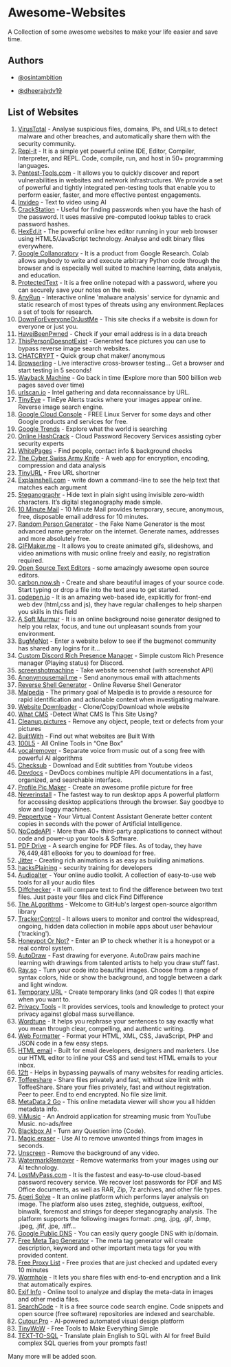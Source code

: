 # Awesome-Websites
A Collection of some awesome websites to make your life easier and save time.

## Authors

- [@osintambition](https://github.com/osintambition)

- [@dheerajydv19](https://github.com/dheerajydv19)

## List of Websites

1. [VirusTotal](https://www.virustotal.com/gui/home/url) - Analyse suspicious files, domains, IPs, and URLs to detect malware and other breaches, and automatically share them with the security community.
2. [Repl-it](https://replit.com/) - It is a simple yet powerful online IDE, Editor, Compiler, Interpreter, and REPL. Code, compile, run, and host in 50+ programming languages.
3. [Pentest-Tools.com](https://pentest-tools.com/) - It allows you to quickly discover and report vulnerabilities in websites and network infrastructures. We provide a set of powerful and tightly integrated pen-testing tools that enable you to perform easier, faster, and more effective pentest engagements.
4. [Invideo](https://invideo.io/) - Text to video using AI
5. [CrackStation](https://crackstation.net/) - Useful for finding passwords when you have the hash of the password. It uses massive pre-computed lookup tables to crack password hashes.
6. [HexEd.it](https://hexed.it/) - The powerful online hex editor running in your web browser using HTML5/JavaScript technology. Analyse and edit binary files everywhere.
7. [Google Collanoratory](https://colab.research.google.com/) - It is a product from Google Research. Colab allows anybody to write and execute arbitrary Python code through the browser and is especially well suited to machine learning, data analysis, and education.
8. [ProtectedText](https://www.protectedtext.com/) - It is a free online notepad with a password, where you can securely save your notes on the web.
9. [AnyRun](https://app.any.run/) - Interactive online 'malware analysis' service for dynamic and static research of most types of threats using any environment.Replaces a set of tools for research.
10. [DownForEveryoneOrJustMe](https://downforeveryoneorjustme.com/) - This site checks if a website is down for everyone or just you.
11. [HaveiBeenPwned](https://haveibeenpwned.com/) - Check if your email address is in a data breach
12. [ThisPersonDoesnotExist](https://thispersondoesnotexist.com/) - Generated face pictures you can use to bypass reverse image search websites.
13. [CHATCRYPT](https://client.chatcrypt.com/) - Quick group chat maker/ anonymous
14. [Browserling](https://www.browserling.com/) - Live interactive cross-browser testing... Get a browser and start testing in 5 seconds!
15. [Wayback Machine](https://web.archive.org/) - Go back in time (Explore more than 500 billion web pages saved over time)
16. [urlscan.io](https://urlscan.io/) - Intel gathering and data reconnaissance by URL.
17. [TinyEye](https://tineye.com/) - TinEye Alerts tracks where your images appear online. Reverse image search engine.
18. [Google Cloud Console](https://console.cloud.google.com) - FREE Linux Server for some days and other Google products and services for free.
19. [Google Trends](https://trends.google.com/trends/?geo=IN) - Explore what the world is searching
20. [Online HashCrack](https://www.onlinehashcrack.com/) - Cloud Password Recovery Services
assisting cyber security experts
21. [WhitePages](https://www.whitepages.com/) - Find people, contact info & background checks
22. [The Cyber Swiss Army Knife](https://gchq.github.io/CyberChef/) - A web app for encryption, encoding, compression and data analysis
23. [TinyURL](https://tiny.cc/) - Free URL shortner
24. [Explainshell.com](https://explainshell.com/) - write down a command-line to see the help text that matches each argument
25. [Steganographr](https://neatnik.net/steganographr/) - Hide text in plain sight using invisible zero-width characters. It’s digital steganography made simple.
26. [10 Minute Mail](https://10minemail.com/) - 10 Minute Mail provides temporary, secure, anonymous, free, disposable email address for 10 minutes.
27. [Random Person Generator](https://www.fakepersongenerator.com/) - the Fake Name Generator is the most advanced name generator on the internet. Generate names, addresses and more absolutely free.
28. [GIFMaker.me](https://gifmaker.me/) - It allows you to create animated gifs, slideshows, and video animations with music online freely and easily, no registration required.
29. [Open Source Text Editors](https://github.com/collections/text-editors) - some amazingly awesome open source editors.
30. [carbon.now.sh](https://carbon.now.sh/) - Create and share beautiful images of your source code. Start typing or drop a file into the text area to get started.
31. [codepen.io](https://codepen.io/) - It is an amazing web-based ide, explicitly for front-end web dev (html,css and js), they have regular challenges to help sharpen you skills in this field
32. [A Soft Murmur](https://asoftmurmur.com/) - It is an online background noise generator designed to help you relax, focus, and tune out unpleasant sounds from your environment.
33. [BugMeNot](https://bugmenot.com/) - Enter a website below to see if the bugmenot community has shared any logins for it...
34. [Custom Discord Rich Presence Manager](https://github.com/maximmax42/Discord-CustomRP) - Simple custom Rich Presence manager (Playing status) for Discord.
35. [screenshotmachine](https://www.screenshotmachine.com/) -  Take website screenshot (with screenshot API)
36. [Anonymousemail.me](https://anonymousemail.me/) - Send anonymous email with attachments
37. [Reverse Shell Generator](https://www.revshells.com/) - Online Reverse Shell Generator
38. [Malpedia](https://malpedia.caad.fkie.fraunhofer.de/) - The primary goal of Malpedia is to provide a resource for rapid identification and actionable context when investigating malware.
39. [Website Downloader](https://www6.waybackmachinedownloader.com/website-downloader-online/) - Clone/Copy/Download whole website
40. [What CMS](https://whatcms.org/) -Detect What CMS Is This Site Using?
41. [Cleanup.pictures](https://cleanup.pictures/) - Remove any object, people, text or defects from your pictures
42. [BuiltWith](https://builtwith.com/) - Find out what websites are Built With
43. [100L5](https://10015.io/) - All Online Tools in “One Box”
44. [vocalremover](https://vocalremover.org/) - Separate voice from music out of a song free with powerful AI algorithms
45. [Checksub](https://download.checksub.com/) - Download and Edit subtitles from Youtube videos
46. [Devdocs](https://devdocs.io/) - DevDocs combines multiple API documentations in a fast, organized, and searchable interface.
47. [Profile Pic Maker](https://pfpmaker.com/) - Create an awesome profile picture for free
48. [Neverinstall](https://neverinstall.com/en-IN) - The fastest way to run desktop apps A powerful platform for accessing desktop applications through the browser. Say goodbye to slow and laggy machines.
49. [Peppertype](https://www.peppercontent.io/peppertype-ai/) - Your Virtual Content Assistant Generate better content copies in seconds with the power of Artificial Intelligence.
50. [NoCodeAPI](https://nocodeapi.com/marketplace/) - More than 40+ third-party applications to connect without code and power-up your tools & Software.
51. [PDF Drive](https://www.pdfdrive.com/) - A search engine for PDF files. As of today, they have 76,449,481 eBooks for you to download for free.
52. [Jitter](https://jitter.video/) - Creating rich animations is as easy as building animations.
53. [hacksPlaining](https://www.hacksplaining.com/) - security training for developers
54. [Audioalter](https://audioalter.com/) - Your online audio toolkit. A collection of easy-to-use web tools for all your audio files
55. [Diffchecker](https://www.diffchecker.com/) - It will compare text to find the difference between two text files. Just paste your files and click Find Difference
56. [The ALgorithms](https://the-algorithms.com/) - Welcome to GitHub's largest open-source algorithm library
57. [TrackerControl](https://f-droid.org/en/packages/net.kollnig.missioncontrol.fdroid/) - It allows users to monitor and control the widespread, ongoing, hidden data collection in mobile apps about user behaviour ('tracking').
58. [Honeypot Or Not?](https://honeyscore.shodan.io/) - Enter an IP to check whether it is a honeypot or a real control system.
59. [AutoDraw](https://www.autodraw.com/) - Fast drawing for everyone. AutoDraw pairs machine learning with drawings from talented artists to help you draw stuff fast.
60. [Ray.so](https://ray.so/) - Turn your code into beautiful images. Choose from a range of syntax colors, hide or show the background, and toggle between a dark and light window.
61. [Temporary URL](https://www.temporary-url.com/) - Create temporary links (and QR codes !) that expire when you want to.
62. [Privacy Tools](https://www.privacytools.io/) - It provides services, tools and knowledge to protect your privacy against global mass surveillance.
63. [Wordtune](https://www.wordtune.com/) - It helps you rephrase your sentences to say exactly what you mean through clear, compelling, and authentic writing.
64. [Web Formatter](https://webformatter.com/) - Format your HTML, XML, CSS, JavaScript, PHP and JSON code in a few easy steps.
65. [HTML email](https://htmlemail.io/inline/) - Built for email developers, designers and marketers. Use our HTML editor to inline your CSS and send test HTML emails to your inbox.
66. [12ft](https://12ft.io/) - Helps in bypassing paywalls of many websites for reading articles.
67. [Toffeeshare](https://toffeeshare.com/) -  Share files privately and fast, without size limit with ToffeeShare. Share your files privately, fast and without registration. Peer to peer. End to end encrypted. No file size limit.
68. [MetaData 2 Go](https://www.metadata2go.com/) - This online metadata viewer will show you all hidden metadata info.
69. [ViMusic](https://github.com/vfsfitvnm/ViMusic) - An Android application for streaming music from YouTube Music. no-ads/free
70. [Blackbox AI](https://www.useblackbox.io/search) - Turn any Question into {Code}.
71. [Magic eraser](https://magicstudio.com/magiceraser/) - Use AI to remove unwanted things from images in seconds.
72. [Unscreen](https://www.unscreen.com/) - Remove the background of any video.
73. [WatermarkRemover](https://www.watermarkremover.io/) - Remove watermarks from your images using our AI technology.
74. [LostMyPass.com](https://www.lostmypass.com/) - It is the fastest and easy-to-use cloud-based password recovery service. We recover lost passwords for PDF and MS Office documents, as well as RAR, Zip, 7z archives, and other file types.
75. [Aperi Solve](https://www.aperisolve.com/) - It an online platform which performs layer analysis on image. The platform also uses zsteg, steghide, outguess, exiftool, binwalk, foremost and strings for deeper steganography analysis. The platform supports the following images format: .png, .jpg, .gif, .bmp, .jpeg, .jfif, .jpe, .tiff...
76. [Google Public DNS](https://dns.google/) - You can easily query google DNS with ip/domain.
77. [Free Meta Tag Generator](https://www.seoptimer.com/meta-tag-generator) - The meta tag generator will create description, keyword and other important meta tags for you with provided content.
78. [Free Proxy List](https://free-proxy-list.net/) - Free proxies that are just checked and updated every 10 minutes
79. [Wormhole](https://wormhole.app/) - It lets you share files with end-to-end encryption and a link that automatically expires.
80. [Exif Info](https://exifinfo.org/) - Online tool to analyze and display the meta-data in images and other media files.
81. [SearchCode](https://searchcode.com/) - It is a free source code search engine. Code snippets and open source (free software) repositories are indexed and searchable.
82. [Cutour.Pro](https://www.cutout.pro/) - AI-powered automated visual design platform
83. [TinyWoW](https://tinywow.com/tools) - Free Tools to Make Everything Simple
84. [TEXT-TO-SQL](https://www.text2sql.ai/) -  Translate plain English to SQL with AI for free! Build complex SQL queries from your prompts fast!

Many more will be added soon.
